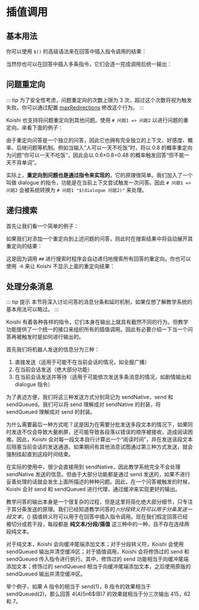# 插值调用

## 基本用法

你可以使用 `$()` 的高级语法来在回答中插入指令调用的结果：

<panel-view :messages="[
  ['Alice', '# 我的回合，抽卡！ $(lottery)'],
  ['Koishi', '问答已添加，编号为 1201。'],
  ['Alice', '我的回合，抽卡！'],
  ['Koishi', '恭喜 Alice 获得了国士无双之药（SR）！', '月之贤者为了测试这瓶药的效果，曾给某只兔子强行灌了一桶。'],
]"/>

当然你也可以在回答中插入多条指令，它们会逐一完成调用后统一输出：

<panel-view :messages="[
  ['Alice', '# 吊死鬼元音开局 &quot;$(hangman)', '$(hangman aeiou)&quot;'],
  ['Koishi', '问答已添加，编号为 1202。'],
  ['Alice', '吊死鬼元音开局'],
  ['Koishi', '游戏开始，要猜的词尾 ???????，剩余 10 次机会。', '尝试成功！剩余字母为 ?i?u?e?，已使用的字母为 aeiou，剩余 8 次机会。'],
]"/>

## 问题重定向

::: tip
为了安全性考虑，问题重定向的次数上限为 3 次，超过这个次数将视为触发失败。你可以通过配置 [maxRedirections](./config.md#max-redirections) 修改这个行为。
:::

Koishi 也支持将问题重定向到其他问题。使用 `# 问题1 => 问题2` 以进行问题的重定向。来看下面的例子：

<panel-view :messages="[
  ['Alice', '# 你可以一天不吃饭 但不能一天不背单词 -p 0.6'],
  ['Koishi', '问答已添加，编号为 1203。'],
  ['Alice', '# 人可以一天不吃饭 =&gt; 你可以一天不吃饭 -p 0.8'],
  ['Koishi', '问答已添加，编号为 1204。'],
]"/>

由于重定向问答是一个独立的问答，因此它也拥有完全独立的上下文、好感度、概率、后继问题等机制。例如当输入“人可以一天不吃饭”时，将以 0.8 的概率重定向为问题“你可以一天不吃饭”，因此会以 0.6×0.8=0.48 的概率触发回答“但不能一天不背单词”。

实际上，**重定向到问题也是通过指令来实现的**，它的原理很简单。我们加入了一个叫做 dialogue 的指令，功能是在当前上下文尝试触发一次问答。因此 `# 问题1 => 问题2` 会被系统转换为 `# 问题1 "$(dialogue 问题2)"` 来处理。

## 递归搜索

首先让我们看一个简单的例子：

<panel-view :messages="[
  ['Alice', '# 我可以做什么 抽卡'],
  ['Koishi', '问答已添加，编号为 1205。'],
  ['Alice', '# 我可以做什么 钓鱼'],
  ['Koishi', '问答已添加，编号为 1206。'],
  ['Alice', '## 我可以做什么'],
  ['Koishi', '问题“我可以做什么”的回答如下：', '1205. 抽卡', '1206. 钓鱼'],
]"/>

如果我们对添加一个重定向到上述问题的问答，则此时在搜索结果中将自动展开其重定向的结果：

<panel-view :messages="[
  ['Alice', '# 我能做什么 =&gt; 我可以做什么'],
  ['Koishi', '问答已添加，编号为 1207。'],
  ['Alice', '## 我能做什么'],
  ['Koishi', '问题“我可以做什么”的回答如下：', '1207. $(dialogue 我可以做什么)', '= 1205. 抽卡', '= 1206. 钓鱼'],
]"/>

这是因为调用 `##` 进行搜索时程序会自动递归地搜索所有回答的重定向。你也可以使用 `-R` 来让 Koishi 不显示上面的重定向结果：

<panel-view :messages="[
  ['Alice', '## 我能做什么 -R'],
  ['Koishi', '问题“我可以做什么”的回答如下：', '1207. $(dialogue 我可以做什么)'],
]"/>

## 处理分条消息

::: tip 提示
本节将深入讨论问答的消息分条和延时机制，如果仅想了解教学系统的基本用法可以略过。
:::

Koishi 有着各种各样的指令，它们本身在输出上就具有截然不同的行为。但教学功能提供了一个统一的接口来组织所有的插值调用。因此有必要介绍一下当一个问答再被触发时是如何进行输出的。

首先我们将机器人发送的信息分为三种：

1. 直接发送（适用于可能不在当前会话的情况，如全服广播）
2. 在当前会话发送（绝大部分功能）
3. 在当前会话发送并等待（适用于可能依次发送多条消息的情况，如剧情输出和 dialogue 指令）

为了表述方便，我们将这三种发送方式分别简记为 sendNative，send 和 sendQueued。我们可以将 send 理解成对 sendNative 的封装，将 sendQueued 理解成对 send 的封装。

为什么需要最后一种方式呢？这是因为在需要分批发送多段文本的情况下，如果同时发送不仅会导致大量刷屏，还可能导致各段落以错误的顺序被接收，造成阅读困难。因此，Koishi 会对每一段文本自行计算出一个“阅读时间”，并在发送该段文本后阻塞当前会话的发送通道。如果期间有其他消息试图通过第三种方式发送，就会强制挂起直到这段时间结束。

在实际的使用中，很少会直接用到 sendNative，因此教学系统完全不会处理 sendNative 发送的信息。但由于大部分功能都是通过 send 发送的，如果不进行妥善处理的话就会发生上面所描述的种种问题。因此，在一个问答被触发的时候，Koishi 会对 send 和 sendQueued 进行代理，通过缓冲来实现更好的输出。

教学问答的输出本身是一个很复杂的过程，但是这里将简化绝大部分细节，只专注于其分条发送的原理。我们已经知道教学问答的 $n 分段转义符可以用于分条发送一段文本，$() 插值转义符可以用于在回答中插入指令调用。现在我们假定回答已经被切分成若干段，每段都是 **纯文本/分段/插值** 这三种中的一种，且不存在连续两段纯文本。

对于纯文本，Koishi 会向缓冲尾端添加文本；对于分段转义符，Koishi 会使用 sendQueued 输出并清空缓冲区；对于插值调用，Koishi 会将修饰过的 send 和 sendQueued 传入指令进行执行。其中，修饰过的 send 功能相当于向缓冲尾端添加文本；修饰过的 sendQueued 相当于向缓冲尾端添加文本，之后使用原版的 sendQueued 输出并清空缓冲区。

举个例子，如果 A 指令的相当于 send(1)，B 指令的效果相当于 sendQueued(2)，那么回答 4$(A)5$n6$(B)7 的效果就相当于分三次输出 415，62 和 7。
